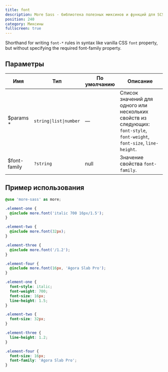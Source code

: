```yaml
---
title: font
description: More Sass - библиотека полезных миксинов и функций для SCSS.
position: 240
category: Миксины
fullscreen: true
---
```


Shorthand for writing `font-*` rules in syntax like vanilla CSS `font` property, but without specifying the required font-family property.

## Параметры

| Имя                                         | Тип                    | По умолчанию | Описание                                                                                                                 |
|---------------------------------------------|------------------------|--------------|--------------------------------------------------------------------------------------------------------------------------|
| $params <span class="text-red-600">*</span> | `string\|list\|number` | —            | Список значений для одного или нескольких свойств из следующих: `font-style`, `font-weight`, `font-size`, `line-height`. |
| $font-family                                | `?string`              | null         | Значение свойства `font-family`.                                                                                         |

## Пример использования

<code-group>

  <code-block label="SCSS" active>

  ```scss
  @use 'more-sass' as more;

  .element-one {
  	@include more.font('italic 700 16px/1.5');
  }

  .element-two {
  	@include more.font(32px);
  }

  .element-three {
  	@include more.font('/1.2');
  }

  .element-four {
  	@include more.font(16px, 'Agora Slab Pro');
  }
  ```

  </code-block>

  <code-block label="Результат">

  ```css
  .element-one {
  	font-style: italic;
  	font-weight: 700;
  	font-size: 16px;
  	line-height: 1.5;
  }

  .element-two {
  	font-size: 32px;
  }

  .element-three {
  	line-height: 1.2;
  }

  .element-four {
  	font-size: 16px;
  	font-family: 'Agora Slab Pro';
  }
  ```

  </code-block>

</code-group>
